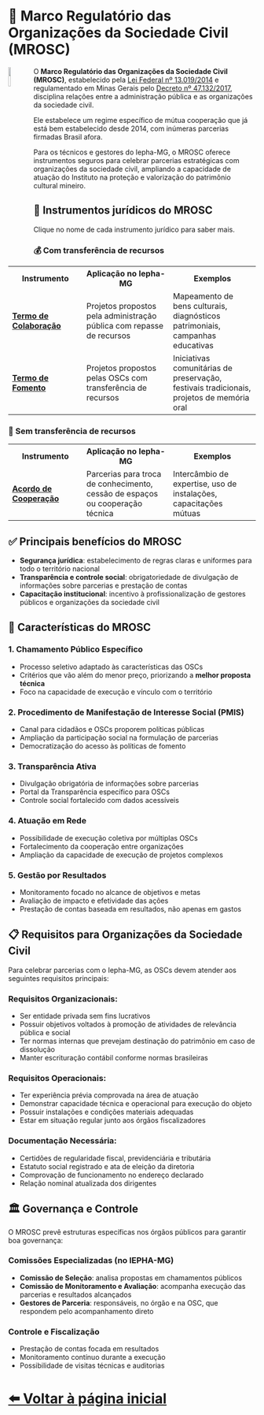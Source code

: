 # 🤝 Marco Regulatório das Organizações da Sociedade Civil (MROSC)

<img 
    src="https://github.com/user-attachments/assets/1e5c747c-9ba3-457d-954c-1a20e932b8f7" 
    align="left" 
    width="10%" 
    style="margin-right: 1px;">

O **Marco Regulatório das Organizações da Sociedade Civil (MROSC)**, estabelecido pela [Lei Federal nº 13.019/2014](https://www.planalto.gov.br/ccivil_03/_ato2011-2014/2014/lei/L13019compilado.htm) e regulamentado em Minas Gerais pelo [Decreto nº 47.132/2017](https://www.almg.gov.br/legislacao-mineira/texto/DEC/47132/2017/?cons=1), disciplina relações entre a administração pública e as organizações da sociedade civil.

Ele estabelece um regime específico de mútua cooperação que já está bem estabelecido desde 2014, com inúmeras parcerias firmadas Brasil afora.

Para os técnicos e gestores do Iepha-MG, o MROSC oferece instrumentos seguros para celebrar parcerias estratégicas com organizações da sociedade civil, ampliando a capacidade de atuação do Instituto na proteção e valorização do patrimônio cultural mineiro.

## 💼 Instrumentos jurídicos do MROSC
Clique no nome de cada instrumento jurídico para saber mais.

### 💰 Com transferência de recursos

<table>
  <tr>
    <th width="30%">Instrumento</th>
    <th width="35%">Aplicação no Iepha-MG</th>
    <th width="35%">Exemplos</th>
  </tr>
  <tr>
    <td><strong><a href="https://lucasfainblat.github.io/manual.appi/paginas/marcos_regulatorios/MROSC/TC/README.html">Termo de Colaboração</a></strong></td>
    <td>Projetos propostos pela administração pública com repasse de recursos</td>
    <td>Mapeamento de bens culturais, diagnósticos patrimoniais, campanhas educativas</td>
  </tr>
  <tr>
    <td><strong><a href="https://lucasfainblat.github.io/manual.appi/paginas/marcos_regulatorios/MROSC/TF/README.html">Termo de Fomento</a></strong></td>
    <td>Projetos propostos pelas OSCs com transferência de recursos</td>
    <td>Iniciativas comunitárias de preservação, festivais tradicionais, projetos de memória oral</td>
  </tr>
</table>

### 🤝 Sem transferência de recursos

<table>
  <tr>
    <th width="30%">Instrumento</th>
    <th width="35%">Aplicação no Iepha-MG</th>
    <th width="35%">Exemplos</th>
  </tr>
  <tr>
    <td><strong><a href="https://lucasfainblat.github.io/manual.appi/paginas/marcos_regulatorios/MROSC/AC/README.html">Acordo de Cooperação</a></strong></td>
    <td>Parcerias para troca de conhecimento, cessão de espaços ou cooperação técnica</td>
    <td>Intercâmbio de expertise, uso de instalações, capacitações mútuas</td>
  </tr>
</table>

## ✅ Principais benefícios do MROSC

- **Segurança jurídica**: estabelecimento de regras claras e uniformes para todo o território nacional
- **Transparência e controle social**: obrigatoriedade de divulgação de informações sobre parcerias e prestação de contas
- **Capacitação institucional**: incentivo à profissionalização de gestores públicos e organizações da sociedade civil

## 🌟 Características do MROSC

### 1. **Chamamento Público Específico**
- Processo seletivo adaptado às características das OSCs
- Critérios que vão além do menor preço, priorizando a **melhor proposta técnica**
- Foco na capacidade de execução e vínculo com o território

### 2. **Procedimento de Manifestação de Interesse Social (PMIS)**
- Canal para cidadãos e OSCs proporem políticas públicas
- Ampliação da participação social na formulação de parcerias
- Democratização do acesso às políticas de fomento

### 3. **Transparência Ativa**
- Divulgação obrigatória de informações sobre parcerias
- Portal da Transparência específico para OSCs
- Controle social fortalecido com dados acessíveis

### 4. **Atuação em Rede**
- Possibilidade de execução coletiva por múltiplas OSCs
- Fortalecimento da cooperação entre organizações
- Ampliação da capacidade de execução de projetos complexos

### 5. **Gestão por Resultados**
- Monitoramento focado no alcance de objetivos e metas
- Avaliação de impacto e efetividade das ações
- Prestação de contas baseada em resultados, não apenas em gastos

## 📋 Requisitos para Organizações da Sociedade Civil

Para celebrar parcerias com o Iepha-MG, as OSCs devem atender aos seguintes requisitos principais:

### **Requisitos Organizacionais:**
- Ser entidade privada sem fins lucrativos
- Possuir objetivos voltados à promoção de atividades de relevância pública e social
- Ter normas internas que prevejam destinação do patrimônio em caso de dissolução
- Manter escrituração contábil conforme normas brasileiras

### **Requisitos Operacionais:**
- Ter experiência prévia comprovada na área de atuação
- Demonstrar capacidade técnica e operacional para execução do objeto
- Possuir instalações e condições materiais adequadas
- Estar em situação regular junto aos órgãos fiscalizadores

### **Documentação Necessária:**
- Certidões de regularidade fiscal, previdenciária e tributária
- Estatuto social registrado e ata de eleição da diretoria
- Comprovação de funcionamento no endereço declarado
- Relação nominal atualizada dos dirigentes

## 🏛️ Governança e Controle

O MROSC prevê estruturas específicas nos órgãos públicos para garantir boa governança:

### **Comissões Especializadas (no IEPHA-MG)**
- **Comissão de Seleção**: analisa propostas em chamamentos públicos
- **Comissão de Monitoramento e Avaliação**: acompanha execução das parcerias e resultados alcançados
- **Gestores de Parceria**: responsáveis, no órgão e na OSC, que respondem pelo acompanhamento direto

### **Controle e Fiscalização**
- Prestação de contas focada em resultados
- Monitoramento contínuo durante a execução
- Possibilidade de visitas técnicas e auditorias

# [⬅️ Voltar à página inicial](https://lucasfainblat.github.io/manual.appi)
